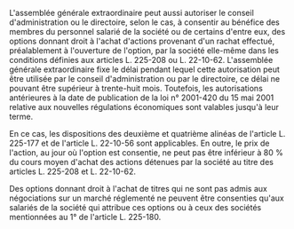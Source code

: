 L'assemblée générale extraordinaire peut aussi autoriser le conseil d'administration ou le directoire, selon le cas, à consentir au bénéfice des membres du personnel salarié de la société ou de certains d'entre eux, des options donnant droit à l'achat d'actions provenant d'un rachat effectué, préalablement à l'ouverture de l'option, par la société elle-même dans les conditions définies aux articles L. 225-208 ou L. 22-10-62. L'assemblée générale extraordinaire fixe le délai pendant lequel cette autorisation peut être utilisée par le conseil d'administration ou par le directoire, ce délai ne pouvant être supérieur à trente-huit mois. Toutefois, les autorisations antérieures à la date de publication de la loi n° 2001-420 du 15 mai 2001 relative aux nouvelles régulations économiques sont valables jusqu'à leur terme.

En ce cas, les dispositions des deuxième et quatrième alinéas de l'article L. 225-177 et de l'article L. 22-10-56 sont applicables. En outre, le prix de l'action, au jour où l'option est consentie, ne peut pas être inférieur à 80 % du cours moyen d'achat des actions détenues par la société au titre des articles L. 225-208 et L. 22-10-62.

Des options donnant droit à l'achat de titres qui ne sont pas admis aux négociations sur un marché réglementé ne peuvent être consenties qu'aux salariés de la société qui attribue ces options ou à ceux des sociétés mentionnées au 1° de l'article L. 225-180.
